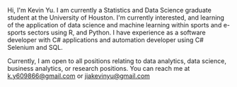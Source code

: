 Hi, I'm Kevin Yu. I am currently a Statistics and Data Science graduate student at the University of Houston.
I'm currently interested, and learning of the application of data science and machine learning within sports and e-sports sectors using R, and Python.
I have experience as a software developer with C# applications and automation developer using C# Selenium and SQL. 

Currently, I am open to all positions relating to data analytics, data science, business analytics, or research positions. 
You can reach me at k.y609866@gmail.com or jiakevinyu@gmail.com
